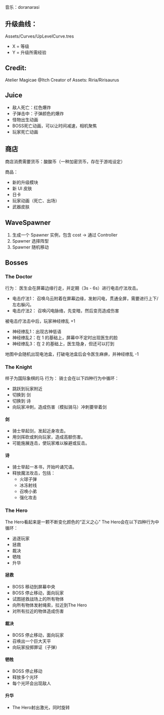 ﻿音乐：doranarasi

## 升级曲线：
Assets/Curves/UpLevelCurve.tres
- X = 等级
- Y = 升级所需经验

## Credit:
Atelier Magicae @Itch
Creator of Assets: Riria/Ririsaurus

## Juice
- 敌人死亡：红色爆炸
- 子弹击中：子弹颜色的爆炸
- 怪物出生动画
- BOSS死亡动画，可以让时间减速，相机聚焦
- 玩家死亡动画

## 商店
商店消费需要货币：酸酸币（一种加密货币，存在于游戏设定）

商品：
- 新的升级模块
- 新 UI 皮肤
- 日卡
- 玩家动画（死亡、出场）
- 武器皮肤

## WaveSpawner
1. 生成一个 Spawner 实例，包含 cost -> 通过 Controller
2. Spawner 选择阵型
3. Spawner 随机移动


## Bosses
### The Doctor
行为：
医生会在屏幕边缘行走，并定期（3s - 6s）进行电击疗法攻击。
- 电击疗法1：
  召唤乌云附着在屏幕边缘，发射闪电，贯通全屏，需要进行上下/左右躲闪。
- 电击疗法2：
  召唤闪电脉络，先变暗，然后变亮造成伤害

被电击疗法击中后，玩家神经缭乱 +1
- 神经缭乱1：出现古神低语
- 神经缭乱2：在 1 的基础上，屏幕中不定时出现医生的脸
- 神经缭乱3：在 2 的基础上，医生隐身，但还可以打到

地图中会随机出现电池盒，打破电池盒后会令医生麻痹，并神经缭乱 -1

### The Knight
样子为国际象棋的马
行为：
骑士会在以下四种行为中循环：
- 跳跃到玩家附近
- 切换到 剑
- 切换到 诗
- 向玩家冲刺，造成伤害（模拟骑马）冲刺要举着剑
#### 剑
- 骑士举起剑，发起近身攻击。
- 用剑挥砍或刺向玩家，造成高额伤害。
- 可能施展连击，使玩家难以躲避或反击。
#### 诗
- 骑士举起一本书，开始吟诵咒语。
- 释放魔法攻击，包括：
  - 火球子弹
  - 冰冻射线
  - 召唤小弟
  - 强化攻击

### The Hero
The Hero看起来是一颗不断变化颜色的“正义之心”
The Hero会在以下四种行为中循环：
- 追逐玩家
- 拯救
- 裁决
- 牺牲
- 升华
#### 拯救
- BOSS 移动到屏幕中央
- BOSS 停止移动，面向玩家
- 试图拯救战场上的所有物体
- 向所有物体发射绳索，拉近到The Hero
- 对所有拉近的物体造成伤害
#### 裁决
- BOSS 停止移动，面向玩家
- 召唤出一个巨大天平
- 向玩家投掷罪证（子弹）
#### 牺牲
- BOSS 停止移动
- 释放多个光环
- 每个光环会出现敌人
#### 升华
- The Hero射出激光，同时旋转
